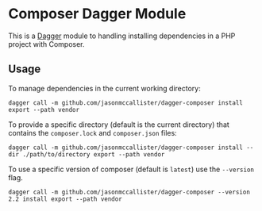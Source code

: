# Composer Dagger Module

This is a [Dagger](https://dagger.io) module to handling installing dependencies in a PHP project with Composer.

## Usage

To manage dependencies in the current working directory:

```
dagger call -m github.com/jasonmccallister/dagger-composer install export --path vendor
```

To provide a specific directory (default is the current directory) that contains the `composer.lock` and `composer.json` files:

```
dagger call -m github.com/jasonmccallister/dagger-composer install --dir ./path/to/directory export --path vendor
```

To use a specific version of composer (default is `latest`) use the `--version` flag.

```
dagger call -m github.com/jasonmccallister/dagger-composer --version 2.2 install export --path vendor
```
